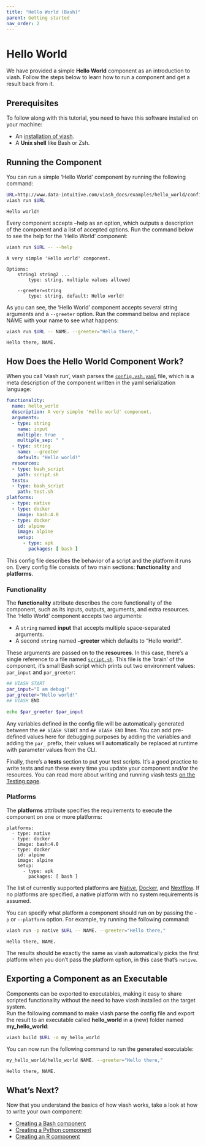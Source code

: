 ```yaml
---
title: "Hello World (Bash)"
parent: Getting started
nav_order: 2
---
```


# Hello World

We have provided a simple **Hello World** component as an introduction
to viash. Follow the steps below to learn how to run a component and get
a result back from it.

## Prerequisites

To follow along with this tutorial, you need to have this software
installed on your machine:

-   An [installation of viash](../installation).
-   A **Unix shell** like Bash or Zsh.

## Running the Component

You can run a simple ‘Hello World’ component by running the following
command:

``` bash
URL=http://www.data-intuitive.com/viash_docs/examples/hello_world/config.vsh.yaml
viash run $URL
```

    Hello world!

Every component accepts –help as an option, which outputs a description
of the component and a list of accepted options. Run the command below
to see the help for the ‘Hello World’ component:

``` bash
viash run $URL -- --help
```

    A very simple 'Hello world' component.

    Options:
        string1 string2 ...
            type: string, multiple values allowed

        --greeter=string
            type: string, default: Hello world!

As you can see, the ‘Hello World’ component accepts several string
arguments and a `--greeter` option. Run the command below and replace
NAME with your name to see what happens:

``` bash
viash run $URL -- NAME. --greeter="Hello there,"
```

    Hello there, NAME.

## How Does the Hello World Component Work?

When you call ‘viash run’, viash parses the
[`config.vsh.yaml`](http://www.data-intuitive.com/viash_docs/examples/hello_world/config.vsh.yaml)
file, which is a meta description of the component written in the yaml
serialization language:

``` yaml
functionality:
  name: hello_world
  description: A very simple 'Hello world' component.
  arguments:
  - type: string
    name: input
    multiple: true
    multiple_sep: " "
  - type: string
    name: --greeter
    default: "Hello world!"
  resources:
  - type: bash_script
    path: script.sh
  tests:
  - type: bash_script
    path: test.sh
platforms:
  - type: native
  - type: docker
    image: bash:4.0
  - type: docker
    id: alpine
    image: alpine
    setup:
      - type: apk
        packages: [ bash ]
```

This config file describes the behavior of a script and the platform it
runs on. Every config file consists of two main sections:
**functionality** and **platforms**.

### Functionality

The **functionality** attribute describes the core functionality of the
component, such as its inputs, outputs, arguments, and extra resources.
The ‘Hello World’ component accepts two arguments:

-   A `string` named **input** that accepts multiple space-separated
    arguments.
-   A second `string` named **–greeter** which defaults to “Hello
    world!”.

These arguments are passed on to the **resources**. In this case,
there’s a single reference to a file named
[`script.sh`](http://www.data-intuitive.com/viash_docs/examples/hello_world/script.sh).
This file is the ‘brain’ of the component, it’s small Bash script which
prints out two environment values: `par_input` and `par_greeter`:

``` bash
## VIASH START
par_input="I am debug!"
par_greeter="Hello world!"
## VIASH END

echo $par_greeter $par_input
```

Any variables defined in the config file will be automatically generated
between the `## VIASH START` and `## VIASH END` lines. You can add
pre-defined values here for debugging purposes by adding the variables
and adding the `par_` prefix, their values will automatically be
replaced at runtime with parameter values from the CLI.

Finally, there’s a **tests** section to put your test scripts. It’s a
good practice to write tests and run these every time you update your
component and/or the resources. You can read more about writing and
running viash tests [on the Testing
page](http://www.data-intuitive.com/viash_docs/good_practices/testing/).

### Platforms

The **platforms** attribute specifies the requirements to execute the
component on one or more platforms:

    platforms:
      - type: native
      - type: docker
        image: bash:4.0
      - type: docker
        id: alpine
        image: alpine
        setup:
          - type: apk
            packages: [ bash ]

The list of currently supported platforms are
[Native](/config/platform-native/), [Docker](/config/platform-docker/),
and [Nextflow](/config/platform-nextflow/). If no platforms are
specified, a native platform with no system requirements is assumed.

You can specify what platform a component should run on by passing the
`-p` or `--platform` option. For example, try running the following
command:

``` bash
viash run -p native $URL -- NAME. --greeter="Hello there,"
```

    Hello there, NAME.

The results should be exactly the same as viash automatically picks the
first platform when you don’t pass the platform option, in this case
that’s `native`.

## Exporting a Component as an Executable

Components can be exported to executables, making it easy to share
scripted functionality without the need to have viash installed on the
target system.  
Run the following command to make viash parse the config file and export
the result to an executable called **hello\_world** in a (new) folder
named **my\_hello\_world**:

``` bash
viash build $URL -o my_hello_world
```

You can now run the following command to run the generated executable:

``` bash
my_hello_world/hello_world NAME. --greeter="Hello there,"
```

    Hello there, NAME.

## What’s Next?

Now that you understand the basics of how viash works, take a look at
how to write your own component:

-   [Creating a Bash component](/creating_components/bash)
-   [Creating a Python component](/creating_components/python)
-   [Creating an R component](/creating_components/r)
